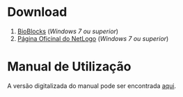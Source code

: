 # Download

1. [BioBlocks](https://www.dropbox.com/s/qpuxprvv8u8vozf/bioblocks-win32-x64.zip?dl=1) (*Windows 7 ou superior*)
1. [Página Oficinal do NetLogo](https://ccl.northwestern.edu/netlogo/download.shtml) (*Windows 7 ou superior*) 


# Manual de Utilização
A versão digitalizada do manual pode ser encontrada [aqui](https://www.dropbox.com/s/hvzldjle9l1018y/BioBlocks%20-%20Manual%20de%20Utiliza%C3%A7%C3%A3o.pdf?dl=1).